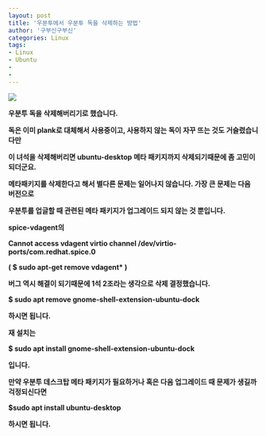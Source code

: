 ```yaml
---
layout: post
title: '우분투에서 우분투 독을 삭제하는 방법'
author: '구부신구부신'
categories: Linux
tags:
- Linux
- Ubuntu
-
- 
---
```



<script> location.href='https://cafe.naver.com/develoid/863521' ; </script>

<p><p><img src="https://dthumb-phinf.pstatic.net/?src=%22https%3A%2F%2Fcafeptthumb-phinf.pstatic.net%2FMjAxOTA0MTJfMjIw%2FMDAxNTU1MDc1ODI1NzE4.VyMRd4l8UxIf83Kzn1d6pzi7tfkSNkFmf5zcvOxPJ7sg.Dd0hLipQgJVjr20iOqhYTj_TjKJDTwOxNN5_O2asW9Mg.PNG.searphiel9%2F%25EB%2594%2594%25EB%25B2%25A8_%25EA%25B2%258C%25EC%258B%259C%25EA%25B8%2580.png%3Ftype%3Dw740%22&amp;type=cafe_wa740"></p><p><b></p><p><b></p><p>우분투 독을 삭제해버리기로 했습니다.&nbsp;</p><p><b></p><p>독은 이미 plank로 대체해서 사용중이고, 사용하지 않는 독이 자꾸 뜨는 것도 거슬렸습니다만&nbsp;</p><p><b></p><p>이 녀석을 삭제해버리면 ubuntu-desktop 메타 패키지까지 삭제되기때문에 좀 고민이 되더군요.&nbsp;</p><p><b></p><p>메타패키지를 삭제한다고 해서 별다른 문제는 일어나지 않습니다. 가장 큰 문제는 다음 버전으로&nbsp;</p><p><b></p><p>우분투를 업글할 때 관련된 메타 패키지가 업그레이드 되지 않는 것 뿐입니다.</p><p><b></p><p>spice-vdagent의</p><p>Cannot access vdagent virtio channel /dev/virtio-ports/com.redhat.spice.0</p><p>( $ sudo&nbsp;apt-get remove vdagent* )</p><p>버그 역시 해결이 되기때문에 1석 2조라는 생각으로 삭제 결정했습니다.&nbsp;</p><p><b></p><p>$ sudo apt remove gnome-shell-extension-ubuntu-dock</p><p><b></p><p>하시면 됩니다.&nbsp;</p><p>재 설치는&nbsp;</p><p><b></p><p>$&nbsp;sudo apt install gnome-shell-extension-ubuntu-dock</p><p><b></p><p>입니다.&nbsp;</p><p><b></p><p>만약 우분투 데스크탑 메타 패키지가 필요하거나 혹은 다음 업그레이드 때 문제가 생길까 걱정되신다면&nbsp;</p><p><b></p><p>$sudo apt install ubuntu-desktop</p><p><b></p><p>하시면 됩니다.&nbsp;</p><p><b></p></p>
